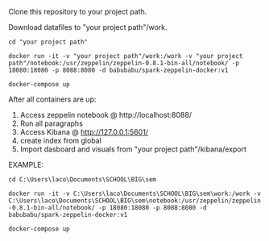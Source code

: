 
Clone this repository to your project path.

Download datafiles to "your project path"/work.


`cd "your project path"`


`docker run -it -v "your project path"/work:/work -v "your project path"/notebook:/usr/zeppelin/zeppelin-0.8.1-bin-all/notebook/ -p 18080:18080 -p 8088:8080 -d babubabu/spark-zeppelin-docker:v1`


`docker-compose up`


After all containers are up:
1. Access zeppelin notebook @ http://localhost:8088/
2. Run all paragraphs
2. Access Kibana @ http://127.0.0.1:5601/
3. create index from global
3. Import dasboard and visuals from "your project path"/kibana/export



EXAMPLE:

`cd C:\Users\laco\Documents\SCHOOL\BIG\sem`


`docker run -it -v C:\Users\laco\Documents\SCHOOL\BIG\sem\work:/work -v C:\Users\laco\Documents\SCHOOL\BIG\sem\notebook:/usr/zeppelin/zeppelin-0.8.1-bin-all/notebook/ -p 18080:18080 -p 8088:8080 -d babubabu/spark-zeppelin-docker:v1`

`docker-compose up`

